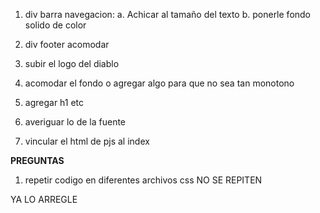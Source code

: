 1. div barra navegacion:
    a. Achicar al tamaño del texto
    b. ponerle fondo solido de color

2. div footer acomodar
3. subir el logo del diablo
4. acomodar el fondo o agregar algo para que no sea tan monotono
5. agregar h1 etc
6. averiguar lo de la fuente
7. vincular el html de pjs al index 


**PREGUNTAS**

1. repetir codigo en diferentes archivos css NO SE REPITEN

YA LO ARREGLE
